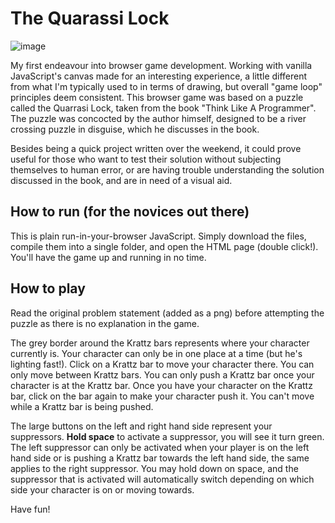# The Quarassi Lock

![image](https://github.com/user-attachments/assets/ee8f491b-dc79-46e7-baf2-a9a65362eaf7)

My first endeavour into browser game development. Working with vanilla JavaScript's canvas made for an interesting experience, a little different from what I'm typically used to in terms of drawing, but overall "game loop" principles deem consistent. This browser game was based on a puzzle called the Quarrasi Lock, taken from the book "Think Like A Programmer". The puzzle was concocted by the author himself, designed to be a river crossing puzzle in disguise, which he discusses in the book. 

Besides being a quick project written over the weekend, it could prove useful for those who want to test their solution without subjecting themselves to human error, or are having trouble understanding the solution discussed in the book, and are in need of a visual aid.

## How to run (for the novices out there)
This is plain run-in-your-browser JavaScript. Simply download the files, compile them into a single folder, and open the HTML page (double click!). You'll have the game up and running in no time.

## How to play
Read the original problem statement (added as a png) before attempting the puzzle as there is no explanation in the game.

The grey border around the Krattz bars represents where your character currently is. Your character can only be in one place at a time (but he's lighting fast!). 
Click on a Krattz bar to move your character there.
You can only move between Krattz bars. 
You can only push a Krattz bar once your character is at the Krattz bar. Once you have your character on the Krattz bar, click on the bar again to make your character push it.
You can't move while a Krattz bar is being pushed. 

The large buttons on the left and right hand side represent your suppressors.
**Hold space** to activate a suppressor, you will see it turn green.
The left suppressor can only be activated when your player is on the left hand side or is pushing a Krattz bar towards the left hand side, the same applies to the right suppressor. 
You may hold down on space, and the suppressor that is activated will automatically switch depending on which side your character is on or moving towards.

Have fun!
